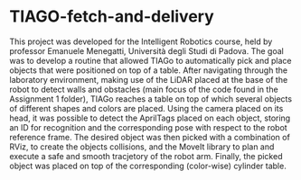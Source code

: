 # TIAGO-fetch-and-delivery
This project was developed for the Intelligent Robotics course, held by professor Emanuele Menegatti, Università degli Studi di Padova.
The goal was to develop a routine that allowed TIAGo to automatically pick and place objects that were positioned on top of a table.
After navigating through the laboratory environment, making use of the LiDAR placed at the base of the robot to detect walls and obstacles (main focus of the code found in the Assignment 1 folder), TIAGo reaches a table on top of which several objects of different shapes and colors are placed. Using the camera placed on its head, it was possible to detect the AprilTags placed on each object, storing an ID for recognition and the corresponding pose with respect to the robot reference frame. The desired object was then picked with a combination of RViz, to create the objects collisions, and the MoveIt library to plan and execute a safe and smooth tracjetory of the robot arm. Finally, the picked object was placed on top of the corresponding (color-wise) cylinder table.
